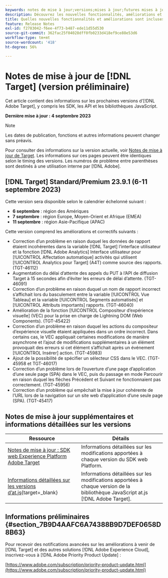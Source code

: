 ```yaml
---
keywords: notes de mise à jour;versions;mises à jour;futures mises à jour;améliorations;nouvelles fonctionnalités;correctifs;préliminaire
description: Découvrez les nouvelles fonctionnalités, améliorations et correctifs de la prochaine version dʼ [!DNL Adobe Target], notamment les SDK, les API et les bibliothèques JavaScript.
title: Quelles nouvelles fonctionnalités et améliorations sont incluses dans la prochaine version de [!DNL Target] ?
feature: Release Notes
exl-id: f2783042-f6ee-4f73-b487-ede11d55d530
source-git-commit: 362fac25f04028dff0fb0233d418ef9ce88e53d6
workflow-type: tm+mt
source-wordcount: '418'
ht-degree: 56%

---
```


# Notes de mise à jour de [!DNL Target] (version préliminaire)

Cet article contient des informations sur les prochaines versions d’[!DNL Adobe Target], y compris les SDK, les API et les bibliothèques JavaScript.

**Dernière mise à jour : 4 septembre 2023**

>[!NOTE]
>
>Les dates de publication, fonctions et autres informations peuvent changer sans préavis.
>
>Pour consulter des informations sur la version actuelle, voir [Notes de mise à jour de Target](release-notes.md). Les informations sur ces pages peuvent être identiques selon le timing des versions. Les numéros de problème entre parenthèses sont destinés à une utilisation interne par [!DNL Adobe].

## [!DNL Target] Standard/Premium 23.9.1 (6-11 septembre 2023)

Cette version sera disponible selon le calendrier échelonné suivant :

* **6 septembre** : région des Amériques
* **7 septembre** : région Europe, Moyen-Orient et Afrique (EMEA)
* **11 septembre** : région Asie-Pacifique (APAC)

Cette version comprend les améliorations et correctifs suivants :

* Correction d’un problème en raison duquel les données de rapport étaient incohérentes dans la variable [!DNL Target] l’interface utilisateur et la fonction [!DNL Adobe Analytics] Interface utilisateur pour [!UICONTROL Affectation automatique] activités qui utilisent [!UICONTROL Analytics pour Target] (A4T) comme source des rapports. (TGT-46112)
* Augmentation du délai d’attente des appels du PUT à l’API de diffusion Target à 15 secondes afin d’éviter les erreurs de délai d’attente. (TGT-46091)
* Correction d’un problème en raison duquel un nom de rapport incorrect s’affichait lors du basculement entre la variable [!UICONTROL Vue Tableau] et la variable [!UICONTROL Segments automatisés] et [!UICONTROL Attributs importants] rapports. (TGT-46040)
* Amélioration de la fonction [!UICONTROL Compositeur d’expérience visuelle] (VEC) pour la prise en charge de Lightning DOM (Web Components). (TGT-45422)
* Correction d’un problème en raison duquel les actions du compositeur d’expérience visuelle étaient appliquées dans un ordre incorrect. Dans certains cas, le VEC appliquait certaines modifications de manière asynchrone et l’ajout de modifications supplémentaires à un élément provoquait des erreurs si cet élément s’affichait après un événement [!UICONTROL Insérer] action. (TGT-45983)
* Ajout de la possibilité de spécifier un sélecteur CSS dans le VEC. (TGT-45958 et TGT-46017)
* Correction d’un problème lors de l’ouverture d’une page d’application d’une seule page (SPA) dans le VEC, puis du passage en mode Parcourir en raison duquel les flèches Précédent et Suivant ne fonctionnaient pas correctement. (TGT-45956)
* Correction d’un problème qui empêchait la mise à jour cohérente de l’URL lors de la navigation sur un site web d’application d’une seule page (SPA). (TGT-45417)

## Notes de mise à jour supplémentaires et informations détaillées sur les versions

| Ressource | Détails |
|--- |--- |
| [Notes de mise à jour : SDK web Experience Platform Adobe Target](https://experienceleague.adobe.com/docs/experience-platform/edge/release-notes.html?lang=fr) | Informations détaillées sur les modifications apportées à chaque version du SDK web Platform. |
| [Informations détaillées sur les versions d’at.js](https://experienceleague.corp.adobe.com/docs/target-dev/developer/client-side/at-js-implementation/target-atjs-versions.html){target=_blank} | Informations détaillées sur les modifications apportées à chaque version de la bibliothèque JavaScript at.js [!DNL Adobe Target]. |

## Informations préliminaires {#section_7B9D4AAFC6A74388B9D7DEF0658D8B63}

Pour recevoir des notifications avancées sur les améliorations à venir de [!DNL Target] et des autres solutions [!DNL Adobe Experience Cloud], inscrivez-vous à [!DNL Adobe Priority Product Update] :

[https://www.adobe.com/subscription/priority-product-update.html](https://www.adobe.com/subscription/priority-product-update.html)
